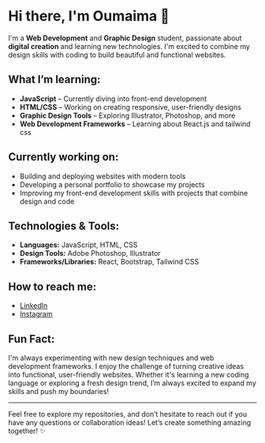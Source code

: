 # Hi there, I'm Oumaima 👋

I'm a **Web Development** and **Graphic Design** student, passionate about **digital creation** and learning new technologies. I'm excited to combine my design skills with coding to build beautiful and functional websites.

## What I’m learning:
- **JavaScript** – Currently diving into front-end development
- **HTML/CSS** – Working on creating responsive, user-friendly designs
- **Graphic Design Tools** – Exploring Illustrator, Photoshop, and more
- **Web Development Frameworks** – Learning about React.js and tailwind css

## Currently working on:
- Building and deploying websites with modern tools
- Developing a personal portfolio to showcase my projects
- Improving my front-end development skills with projects that combine design and code

## Technologies & Tools:
- **Languages:** JavaScript, HTML, CSS
- **Design Tools:** Adobe Photoshop, Illustrator
- **Frameworks/Libraries:** React, Bootstrap, Tailwind CSS

## How to reach me:
-  [LinkedIn](https://www.linkedin.com/in/kadous-oumaima-b083a0336/)
-  [Instagram](https://www.instagram.com/ouma2m_a_ks/#)



## Fun Fact:
I'm always experimenting with new design techniques and web development frameworks. I enjoy the challenge of turning creative ideas into functional, user-friendly websites. Whether it's learning a new coding language or exploring a fresh design trend, I’m always excited to expand my skills and push my boundaries!


---

Feel free to explore my repositories, and don’t hesitate to reach out if you have any questions or collaboration ideas! Let’s create something amazing together! ✨
